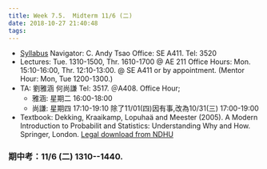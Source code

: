 ```yaml
---
title: Week 7.5.  Midterm 11/6 (二)
date: 2018-10-27 21:40:48
tags:
---
```

* [Syllabus](http://faculty.ndhu.edu.tw/~chtsao/edu/18/i2p/i2p2018.AM__2080AA.pdf)    Navigator: C. Andy Tsao  Office: SE A411.  Tel: 3520
* Lectures: Tue. 1310-1500, Thr. 1610-1700 @ AE 211 Office Hours:  Mon. 15:10-16:00, Thr. 12:10-13:00. @ SE A411 or by appointment. (Mentor Hour: Mon, Tue 1200-1300.)
* TA: 劉雅涵 何尚謙 Tel: 3517. ＠A408. Office Hour;
	- 雅涵: 星期二 16:00-18:00
	- 尚謙: 星期四 17:10-19:10 除了11/01(四)因有事,改為10/31(三) 17:00-19:00
 * Textbook:  Dekking, Kraaikamp, Lopuhaä and Meester (2005). A Modern Introduction to Probabilit and Statistics: Understanding Why and How. Springer, London. [Legal download from NDHU](http://134.208.29.176:8080/toread/opac/bibliographic_view?NewBookMode=false&id=766570&q=Modern+Introduction+to+Probability+and+STatistics&start=0&view=CONTENT)


### 期中考：11/6 (二) 1310--1440. 
